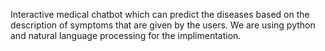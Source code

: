  Interactive medical chatbot which can predict the diseases based on the description of symptoms that are  given by the users. We are using python and natural language processing for the implimentation.
